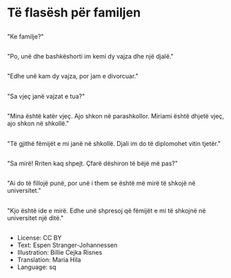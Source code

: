 # Të flasësh për familjen

##
"Ke familje?"

##
"Po, unë dhe bashkëshorti im kemi dy vajza dhe një djalë."

##
"Edhe unë kam dy vajza, por jam e divorcuar."

##
"Sa vjeç janë vajzat e tua?"

##
"Mina është katër vjeç. Ajo shkon në parashkollor. Miriami është dhjetë vjeç, ajo shkon në shkollë."

##
"Të gjithë fëmijët e mi janë në shkollë. Djali im do të diplomohet vitin tjetër."

##
"Sa mirë! Rriten kaq shpejt. Çfarë dëshiron të bëjë më pas?"

##
"Ai do të fillojë punë, por unë i them se është më mirë të shkojë në universitet."

##
"Kjo është ide e mirë. Edhe unë shpresoj që fëmijët e mi të shkojnë në universitet një ditë."

##
* License: CC BY
* Text: Espen Stranger-Johannessen
* Illustration: Billie Cejka Risnes
* Translation: Maria Hila
* Language: sq
